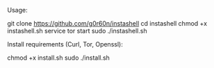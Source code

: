 Usage:

git clone https://github.com/g0r60n/instashell
cd instashell
chmod +x instashell.sh
service tor start
sudo ./instashell.sh

Install requirements (Curl, Tor, Openssl):

chmod +x install.sh
sudo ./install.sh
